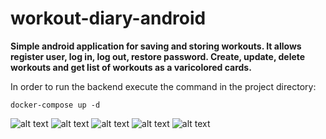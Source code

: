 # workout-diary-android

**Simple android application for saving and storing workouts. It allows register user,
log in, log out, restore password. Create, update, delete workouts and get list of workouts
 as a varicolored cards.**

 In order to run the backend execute the command in the project directory:
 ```
 docker-compose up -d
 ```
 ![alt text](https://drive.google.com/open?id=1oGt8LQjNg-rDtBv8I3lRiL071vj0bUcH)
 ![alt text](https://drive.google.com/open?id=1hBnjIK_LI_6NDii38odH1qe0uwgIBJhP)
 ![alt text](https://drive.google.com/open?id=1HFGily9ellMABnQZoadAiTQMAAwhMKiK)
 ![alt text](https://drive.google.com/open?id=1-0jE6s2KGYhphr7R5sBpBCLC0zZ2wrSX)
 ![alt text](https://drive.google.com/open?id=1_dNUhqKvJKkfwF4wTMYtCM1NscvhGfbI)




